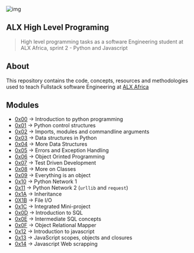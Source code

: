 ![img](https://assets.imaginablefutures.com/media/images/ALX_Logo.max-200x150.png)

## ALX High Level Programing 
> High level programming tasks as a software Engineering student at ALX Africa, sprint 2 - Python and Javascript

## About 
This repository contains the code, concepts, resources and methodologies used to teach Fullstack software Engineering at [ALX Africa](https://www.alxafrica.com/)

## Modules 
* [0x00](./0x00-python-hello_world/) -> Introduction to python programming
* [0x01](./0x01-python-if_else_loops_functions/)  -> Python control structures  
* [0x02](./0x02-python-import_modules) -> Imports, modules and commandline arguments
* [0x03](./0x03-python-data_structures/) -> Data structures in Python
* [0x04](./0x04-python-more_data_structures/) -> More Data Structures
* [0x05](./0x05-python-exceptions/) ->  Errors and Exception Handling
* [0x06](./0x06-python-classes/)  -> Object Orinted Programming 
* [0x07](./0x07-python-test_driven_development/) -> Test Driven Development
* [0x08](./0x08-python-more_classes/) -> More on Classes
* [0x09](./0x09-python-everything_is_object) -> Everything is an object
* [0x10](./0x10-python-network_0) -> Python Network 1 
* [0x11](./0x11-python-network_1) -> Python Network 2 (```urllib``` and ```request```)
* [0x1A](./0x0A-python-inheritance) -> Inheritance
* [0X1B](./0x0B-python-input_output) -> File I/O
* [0x1C](./0x0C-python-almost_a_circle) -> Integrated Mini-project
* [0x0D](./0x0D-SQL_introduction) -> Introduction to SQL
* [0x0E](./0x0E-SQL_more_queries) -> Intermediate SQL concepts
* [0x0F](./0x0F-python-object_relational_mapping) -> Object Relational Mapper
* [0x12](./0x12-javascript-warm_up) -> Introduction to javascript
* [0x13](./0x13-javascript_objects_scopes_closures) -> JavaScript scopes, objects and closures
* [0x14](./0x14-javascript-web_scraping) -> Javascript Web scrapping
